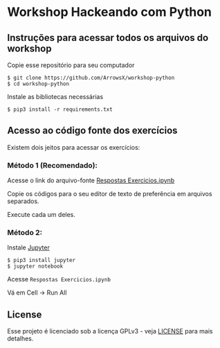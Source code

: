 # Workshop Hackeando com Python

## Instruções para acessar todos os arquivos do workshop

Copie esse repositório para seu computador
```
$ git clone https://github.com/ArrowsX/workshop-python
$ cd workshop-python
```

Instale as bibliotecas necessárias
```
$ pip3 install -r requirements.txt
```

## Acesso ao código fonte dos exercícios
Existem dois jeitos para acessar os exercícios:

### Método 1 (Recomendado):
Acesse o link do arquivo-fonte [Respostas Exercicios.ipynb](https://github.com/ArrowsX/workshop-python/blob/master/Respostas%20Exercicios.ipynb)

Copie os códigos para o seu editor de texto de preferência em arquivos separados.

Execute cada um deles.

### Método 2:
Instale [Jupyter](http://jupyter.org)
```
$ pip3 install jupyter
$ jupyter notebook
```

Acesse `Respostas Exercicios.ipynb`

Vá em Cell -> Run All

## License

Esse projeto é licenciado sob a licença GPLv3 - veja [LICENSE](LICENSE) para mais detalhes.
